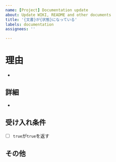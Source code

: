 ```yaml
---
name: [Project] Documentation update
about: Update WIKI, README and other documents
title: '{文書}が{状態}になっている'
labels: documentation
assignees: ''

---
```


# 理由
- 
## 詳細
- 
## 受け入れ条件
- [ ] `true`が`true`を返す
## その他
